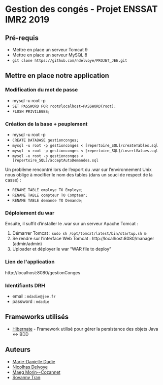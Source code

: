 # Gestion des congés - Projet ENSSAT IMR2 2019

## Pré-requis
* Mettre en place un serveur Tomcat 9
* Mettre en place un serveur MySQL 8
* `git clone https://github.com/ndelvoye/PROJET_JEE.git`

## Mettre en place notre application
### Modification du mot de passe
* mysql -u root -p
* `SET PASSWORD FOR root@localhost=PASSWORD(root);`
* `FLUSH PRIVILEGES;`

### Création de la base + peuplement
* mysql -u root -p
* `CREATE DATABASE gestionconges;`
* `mysql -u root -p gestionconges < [repertoire_SQL]/createTables.sql`
* `mysql -u root -p gestionconges < [repertoire_SQL]/insertValues.sql`
* `mysql -u root -p gestionconges < [repertoire_SQL]/acceptAutoDemandes.sql`

Un problème rencontré lors de l’export du .war sur l’environnement Unix nous oblige à modifier
le nom des tables (dans un souci de respect de la casse) :
* `RENAME TABLE employe TO Employe;`
* `RENAME TABLE compteur TO Compteur;`
* `RENAME TABLE demande TO Demande;`

### Déploiement du war 
Ensuite, il suffit d’installer le .war sur un serveur Apache Tomcat :
1. Démarrer Tomcat : `sudo sh /opt/tomcat/latest/bin/startup.sh &`
2. Se rendre sur l’interface Web Tomcat : http://localhost:8080/manager (admin/admin)
3. Uploader et déployer le war “WAR file to deploy”

### Lien de l'application
http://localhost:8080/gestionConges

### Identifiants DRH
* email : `mdadie@jee.fr`
* password : `mdadie`

## Frameworks utilisés
* [Hibernate](https://hibernate.org/orm/documentation/5.4/) - Framework utilisé pour gérer la persistance des objets Java <-> BDD

## Auteurs
* [Marie-Danielle Dadie](https://github.com/madadadie) 
* [Nicolhas Delvoye](https://github.com/ndelvoye)
* [Maeg Morin--Cozannet](https://github.com/mmorinco)
* [Sovanny Tran](https://github.com/svntr)
